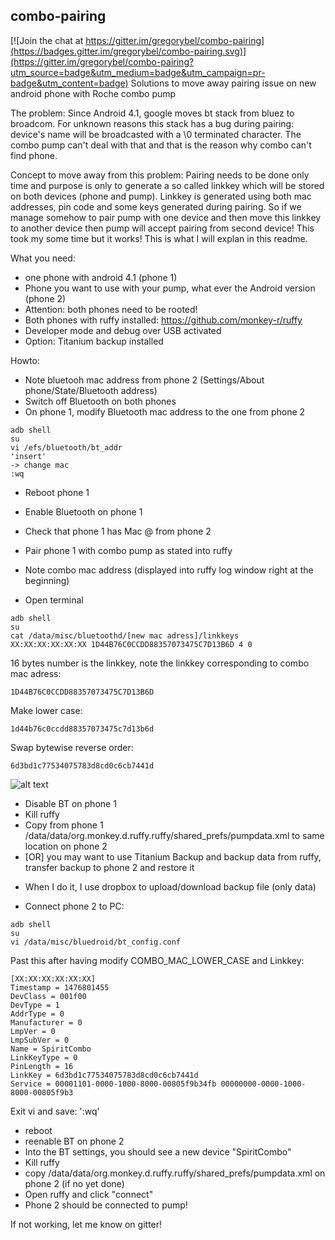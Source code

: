 ## combo-pairing

[![Join the chat at https://gitter.im/gregorybel/combo-pairing](https://badges.gitter.im/gregorybel/combo-pairing.svg)](https://gitter.im/gregorybel/combo-pairing?utm_source=badge&utm_medium=badge&utm_campaign=pr-badge&utm_content=badge)
Solutions to move away pairing issue on new android phone with Roche combo pump

The problem:
Since Android 4.1, google moves bt stack from bluez to broadcom. For unknown reasons this stack has a bug during pairing: device's name will be broadcasted with a \0 terminated character. The combo pump can't deal with that and that is the reason why combo can't find phone.

Concept to move away from this problem:
Pairing needs to be done only time and purpose is only to generate a so called linkkey which will be stored on both devices (phone and pump). Linkkey is generated using both mac addresses, pin code and some keys generated during pairing. So if we manage somehow to pair pump with one device and then move this linkkey to another device then pump will accept pairing from second device! This took my some time but it works! This is what I will explan in this readme.

What you need:
- one phone with android 4.1 (phone 1)
- Phone you want to use with your pump, what ever the Android version (phone 2)
- Attention: both phones need to be rooted!
- Both phones with ruffy installed: https://github.com/monkey-r/ruffy
- Developer mode and debug over USB activated
- Option: Titanium backup installed


Howto:
- Note bluetooh mac address from phone 2 (Settings/About phone/State/Bluetooth address)
- Switch off Bluetooth on both phones
- On phone 1, modify Bluetooth mac address to the one from phone 2
```
adb shell
su
vi /efs/bluetooth/bt_addr
'insert'
-> change mac
:wq
```
- Reboot phone 1

- Enable Bluetooth on phone 1
- Check that phone 1 has Mac @ from phone 2
- Pair phone 1 with combo pump as stated into ruffy
- Note combo mac address (displayed into ruffy log window right at the beginning)
- Open terminal
```
adb shell
su
cat /data/misc/bluetoothd/[new mac adress]/linkkeys
XX:XX:XX:XX:XX:XX 1D44B76C0CCDD88357073475C7D13B6D 4 0
```

16 bytes number is the linkkey, note the linkkey corresponding to combo mac adress:
```
1D44B76C0CCDD88357073475C7D13B6D
```

Make lower case:
```
1d44b76c0ccdd88357073475c7d13b6d
```

Swap bytewise reverse order:
```
6d3bd1c77534075783d8cd0c6cb7441d
```
![alt text](http://i.imgur.com/c4vDkCB.png)

- Disable BT on phone 1
- Kill ruffy
- Copy from phone 1 /data/data/org.monkey.d.ruffy.ruffy/shared_prefs/pumpdata.xml to same location on phone 2
- [OR] you may want to use Titanium Backup and backup data from ruffy, transfer backup to phone 2 and restore it
* When I do it, I use dropbox to upload/download backup file (only data)

- Connect phone 2 to PC:
```
adb shell
su
vi /data/misc/bluedroid/bt_config.conf
```

Past this after having modify COMBO_MAC_LOWER_CASE and Linkkey:
```
[XX:XX:XX:XX:XX:XX]
Timestamp = 1476801455
DevClass = 001f00
DevType = 1
AddrType = 0
Manufacturer = 0
LmpVer = 0
LmpSubVer = 0
Name = SpiritCombo
LinkKeyType = 0
PinLength = 16
LinkKey = 6d3bd1c77534075783d8cd0c6cb7441d
Service = 00001101-0000-1000-8000-00805f9b34fb 00000000-0000-1000-8000-00805f9b3
```

Exit vi and save: ':wq'

- reboot
- reenable BT on phone 2
- Into the BT settings, you should see a new device "SpiritCombo"
- Kill ruffy
- copy /data/data/org.monkey.d.ruffy.ruffy/shared_prefs/pumpdata.xml on phone 2 (if no yet done)
- Open ruffy and click "connect"
- Phone 2 should be connected to pump!

If not working, let me know on gitter!
